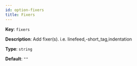 ```yaml
---
id: option-fixers
title: Fixers
---
```

**Key**: `fixers`

**Description**: Add fixer(s). i.e. linefeed,-short_tag,indentation

**Type**: `string`

**Default**: `""`
